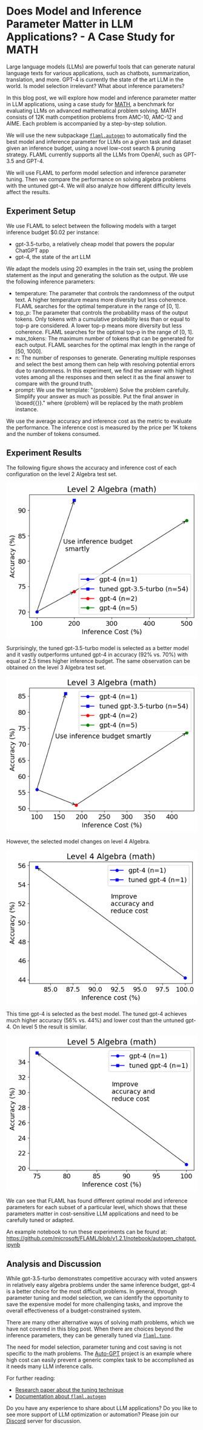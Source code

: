 # Does Model and Inference Parameter Matter in LLM Applications? - A Case Study for MATH

Large language models (LLMs) are powerful tools that can generate natural language texts for various applications, such as chatbots, summarization, translation, and more. GPT-4 is currently the state of the art LLM in the world. Is model selection irrelevant? What about inference parameters?

In this blog post, we will explore how model and inference parameter matter in LLM applications, using a case study for [MATH](https://datasets-benchmarks-proceedings.neurips.cc/paper/2021/hash/be83ab3ecd0db773eb2dc1b0a17836a1-Abstract-round2.html), a benchmark for evaluating LLMs on advanced mathematical problem solving. MATH consists of 12K math competition problems from AMC-10, AMC-12 and AIME. Each problem is accompanied by a step-by-step solution.

We will use the new subpackage [`flaml.autogen`](../docs/Use-Cases/Auto-Generation) to automatically find the best model and inference parameter for LLMs on a given task and dataset given an inference budget, using a novel low-cost search & pruning strategy. FLAML currently supports all the LLMs from OpenAI, such as GPT-3.5 and GPT-4.

We will use FLAML to perform model selection and inference parameter tuning. Then we compare the performance on solving algebra problems with the untuned gpt-4. We will also analyze how different difficulty levels affect the results.

## Experiment Setup

We use FLAML to select between the following models with a target inference budget $0.02 per instance:
- gpt-3.5-turbo, a relatively cheap model that powers the popular ChatGPT app
- gpt-4, the state of the art LLM

We adapt the models using 20 examples in the train set, using the problem statement as the input and generating the solution as the output. We use the following inference parameters:

- temperature: The parameter that controls the randomness of the output text. A higher temperature means more diversity but less coherence. FLAML searches for the optimal temperature in the range of [0, 1].
- top_p: The parameter that controls the probability mass of the output tokens. Only tokens with a cumulative probability less than or equal to top-p are considered. A lower top-p means more diversity but less coherence. FLAML searches for the optimal top-p in the range of [0, 1].
- max_tokens: The maximum number of tokens that can be generated for each output. FLAML searches for the optimal max length in the range of [50, 1000].
- n: The number of responses to generate. Generating multiple responses and select the best among them can help with resolving potential errors due to randomness. In this experiment, we find the answer with highest votes among all the responses and then select it as the final answer to compare with the ground truth.
- prompt: We use the template: "{problem} Solve the problem carefully. Simplify your answer as much as possible. Put the final answer in \\boxed{{}}." where {problem} will be replaced by the math problem instance.

We use the average accuracy and inference cost as the metric to evaluate the performance. The inference cost is measured by the price per 1K tokens and the number of tokens consumed.

## Experiment Results

The following figure shows the accuracy and inference cost of each configuration on the level 2 Algebra test set.

![png](images/level2algebra.png)

Surprisingly, the tuned gpt-3.5-turbo model is selected as a better model and it vastly outperforms untuned gpt-4 in accuracy (92% vs. 70%) with equal or 2.5 times higher inference budget.
The same observation can be obtained on the level 3 Algebra test set.

![png](images/level3algebra.png)

However, the selected model changes on level 4 Algebra.

![png](images/level4algebra.png)

This time gpt-4 is selected as the best model. The tuned gpt-4 achieves much higher accuracy (56% vs. 44%) and lower cost than the untuned gpt-4.
On level 5 the result is similar.

![png](images/level5algebra.png)

We can see that FLAML has found different optimal model and inference parameters for each subset of a particular level, which shows that these parameters matter in cost-sensitive LLM applications and need to be carefully tuned or adapted.

An example notebook to run these experiments can be found at: https://github.com/microsoft/FLAML/blob/v1.2.1/notebook/autogen_chatgpt.ipynb

## Analysis and Discussion

While gpt-3.5-turbo demonstrates competitive accuracy with voted answers in relatively easy algebra problems under the same inference budget, gpt-4 is a better choice for the most difficult problems. In general, through parameter tuning and model selection, we can identify the opportunity to save the expensive model for more challenging tasks, and improve the overall effectiveness of a budget-constrained system.

There are many other alternative ways of solving math problems, which we have not covered in this blog post. When there are choices beyond the inference parameters, they can be generally tuned via [`flaml.tune`](../docs/Use-Cases/Tune-User-Defined-Function).

The need for model selection, parameter tuning and cost saving is not specific to the math problems. The [Auto-GPT](https://github.com/Significant-Gravitas/Auto-GPT) project is an example where high cost can easily prevent a generic complex task to be accomplished as it needs many LLM inference calls.

For further reading:

* [Research paper about the tuning technique](https://arxiv.org/abs/2303.04673)
* [Documentation about `flaml.autogen`](../docs/Use-Cases/Auto-Generation)

Do you have any experience to share about LLM applications? Do you like to see more support of LLM optimization or automation? Please join our [Discord](https://discord.gg/Cppx2vSPVP) server for discussion.

